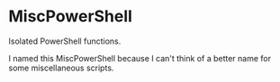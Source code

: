 # MiscPowerShell
Isolated PowerShell functions.

I named this MiscPowerShell because I can't think of a better name for some miscellaneous scripts.